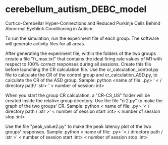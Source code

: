 # cerebellum_autism_DEBC_model
Cortico-Cerebellar Hyper-Connections and Reduced Purkinje Cells Behind Abnormal Eyeblink Conditioning in Autism

To run the simulation, run the experiment file of each group. The software will generate activity files for all areas.

After generating the experiment file, within the folders of the two groups create a file "fr_max.txt" that contains the ideal firing rate values of M1 with respect to 100% correct responses during all sessions. Create this file before launching the CR calculation file. Use the cr_calculation_control.py file to calculate the CR of the control group and cr_calculation_ASD.py, to calculate the CR of the ASD group.
Sample: python <name of file: .py> ' < / directory path/ :str> ' < number of session: int>

When you start the group CR calculation, a "CR-CS_US" folder will be created inside the relative group directory.
Use the file "cr2.py" to make the graph of the two groups' CR.
Sample: python < name of file: .py> '< / directory path / :str >' < number of session start :int> < number of session stop :int>

Use the file "peak_value2.py" to make the peak latency plot of the two groups' responses.
Sample: python < name of file: .py> '< / directory path / :str >' < number of session start :int> < number of session stop :int>

